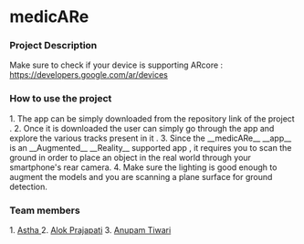 # medicARe
<h3>Project Description</h3>

 Make sure to check if your device is supporting ARcore : https://developers.google.com/ar/devices
<br>
<h3>How to use the project</h3>
1. The app can be simply downloaded from the repository link of the project .
2. Once it is downloaded  the user can simply go through the app and explore the various tracks present in it .
3. Since the __medicARe__ __app__ is an __Augmented__ __Reality__ supported app , it requires you to scan the ground in order to 
   place an object in the real world through your smartphone's rear camera.
4. Make sure the lighting is good enough to augment the models and you are scanning a plane surface for ground detection.
<br>
<h3>Team members</h3>
1. <a href="https://github.com/arshivaastha">Astha </a>
2. <a href="https://github.com/devilking0">Alok Prajapati</a> 
3. <a href="https://github.com/Anupam1603">Anupam Tiwari</a>
